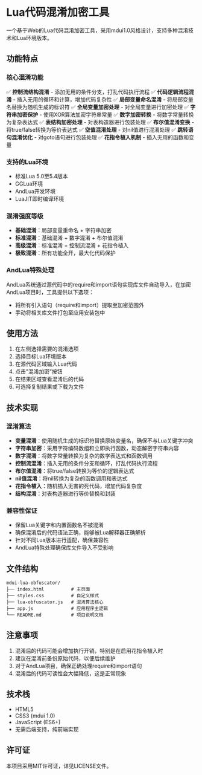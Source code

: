 # Lua代码混淆加密工具

一个基于Web的Lua代码混淆加密工具，采用mdui1.0风格设计，支持多种混淆技术和Lua环境版本。

## 功能特点

### 核心混淆功能
✅ **控制流结构混淆** - 添加无用的条件分支，打乱代码执行流程
✅ **代码逻辑流程混淆** - 插入无用的循环和计算，增加代码复杂性
✅ **局部变量命名混淆** - 将局部变量名替换为随机生成的标识符
✅ **全局变量加密处理** - 对全局变量进行加密处理
✅ **字符串加密保护** - 使用XOR算法加密字符串常量
✅ **数字加密转换** - 将数字常量转换为复杂表达式
✅ **表结构加密处理** - 对表构造器进行包装处理
✅ **布尔值混淆变换** - 将true/false转换为等价表达式
✅ **空值混淆处理** - 对nil值进行混淆处理
✅ **跳转语句混淆优化** - 对goto语句进行包装处理
✅ **花指令植入机制** - 插入无用的函数和变量

### 支持的Lua环境
- 标准Lua 5.0至5.4版本
- GGLua环境
- AndLua开发环境
- LuaJIT即时编译环境

### 混淆强度等级
- **基础混淆**：局部变量重命名 + 字符串加密
- **标准混淆**：基础混淆 + 数字混淆 + 布尔值混淆
- **高级混淆**：标准混淆 + 控制流混淆 + 花指令植入
- **极致混淆**：所有功能全开，最大化代码保护

### AndLua特殊处理
AndLua系统通过源代码中的require和import语句实现库文件自动导入，在加密AndLua项目时，工具提供以下选项：
- 将所有引入语句（require和import）提取至加密范围外
- 手动将相关库文件打包至应用安装包中

## 使用方法

1. 在左侧选择需要的混淆选项
2. 选择目标Lua环境版本
3. 在源代码区域输入Lua代码
4. 点击"混淆加密"按钮
5. 在结果区域查看混淆后的代码
6. 可选择复制结果或下载为文件

## 技术实现

### 混淆算法
- **变量混淆**：使用随机生成的标识符替换原始变量名，确保不与Lua关键字冲突
- **字符串加密**：采用字符编码数组和立即执行函数，动态解密字符串内容
- **数字混淆**：将数字常量转换为复杂的数学表达式和函数调用
- **控制流混淆**：插入无用的条件分支和循环，打乱代码执行流程
- **布尔值混淆**：将true/false转换为等价的逻辑表达式
- **nil值混淆**：将nil转换为复杂的函数调用和表达式
- **花指令植入**：随机插入无害的死代码，增加代码复杂度
- **结构混淆**：对表构造器进行等价替换和封装

### 兼容性保证
- 保留Lua关键字和内置函数名不被混淆
- 确保混淆后的代码语法正确，能够被Lua解释器正确解析
- 针对不同Lua版本进行适配，确保兼容性
- AndLua特殊处理确保库文件导入不受影响

## 文件结构
```
mdui-lua-obfuscator/
├── index.html          # 主页面
├── styles.css          # 自定义样式
├── lua-obfuscator.js   # 混淆算法核心
├── app.js              # 应用程序主逻辑
└── README.md           # 项目说明文档
```

## 注意事项

1. 混淆后的代码可能会增加执行开销，特别是在启用花指令植入时
2. 建议在混淆前备份原始代码，以便后续维护
3. 对于AndLua项目，确保正确处理require和import语句
4. 混淆后的代码可读性会大幅降低，这是正常现象

## 技术栈
- HTML5
- CSS3 (mdui 1.0)
- JavaScript (ES6+)
- 无需后端支持，纯前端实现

## 许可证
本项目采用MIT许可证，详见LICENSE文件。
